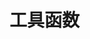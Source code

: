 <!--
 * @Author: devilswj
 * @Date: 2021-11-26 16:00:24
 * @LastEditors: devilswj
 * @LastEditTime: 2021-11-26 16:00:24
 * @FilePath: \shop\pkg\util\readme.md
-->
# 工具函数